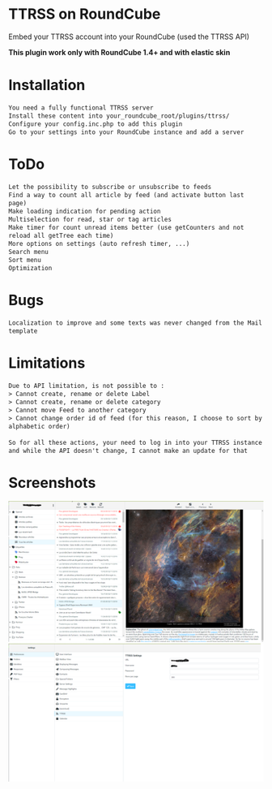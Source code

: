 # TTRSS on RoundCube

Embed your TTRSS account into your RoundCube (used the TTRSS API)

**This plugin work only with RoundCube 1.4+ and with elastic skin**

# Installation

```
You need a fully functional TTRSS server
Install these content into your_roundcube_root/plugins/ttrss/
Configure your config.inc.php to add this plugin
Go to your settings into your RoundCube instance and add a server
```

# ToDo

```
Let the possibility to subscribe or unsubscribe to feeds
Find a way to count all article by feed (and activate button last page)
Make loading indication for pending action
Multiselection for read, star or tag articles
Make timer for count unread items better (use getCounters and not reload all getTree each time)
More options on settings (auto refresh timer, ...)
Search menu
Sort menu
Optimization
```

# Bugs

```
Localization to improve and some texts was never changed from the Mail template
```

# Limitations

```
Due to API limitation, is not possible to : 
> Cannot create, rename or delete Label
> Cannot create, rename or delete category
> Cannot move Feed to another category
> Cannot change order id of feed (for this reason, I choose to sort by alphabetic order)

So for all these actions, your need to log in into your TTRSS instance and while the API doesn't change, I cannot make an update for that
```

# Screenshots
![roundcube_ttrss Main](screenshots/Main.png)
![roundcube_ttrss Settings](screenshots/Settings.png)